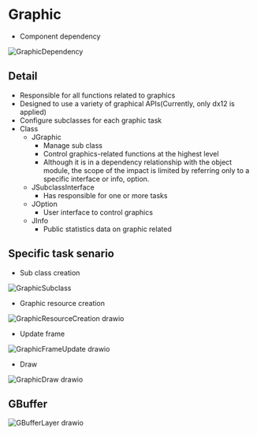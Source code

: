 # Graphic
  - Component dependency

![GraphicDependency](https://github.com/nupnup-hub/JinEngine/assets/59456231/06ffb805-5149-4131-97fa-005e629fac38)
 
   
## Detail
  - Responsible for all functions related to graphics
  - Designed to use a variety of graphical APIs(Currently, only dx12 is applied)
  - Configure subclasses for each graphic task
  - Class
    - JGraphic
      - Manage sub class
      - Control graphics-related functions at the highest level
      - Although it is in a dependency relationship with the object module, the scope of the impact is limited by referring only to a specific interface or info, option.
    - JSubclassInterface
      - Has responsible for one or more tasks 
    - JOption
      - User interface to control graphics
    - JInfo
      - Public statistics data on graphic related    

## Specific task senario
  - Sub class creation
    
![GraphicSubclass](https://github.com/nupnup-hub/JinEngine/assets/59456231/c85ea2ec-d950-4f1d-a3b9-9af911013eae)

  - Graphic resource creation

![GraphicResourceCreation drawio](https://github.com/nupnup-hub/JinEngine/assets/59456231/d22f6deb-958a-40f9-81a6-b36275a75a4c)

    
  - Update frame
    
![GraphicFrameUpdate drawio](https://github.com/nupnup-hub/JinEngine/assets/59456231/674f7701-cf9d-4e10-b31a-ae920ed237ee)
    
  - Draw
    
![GraphicDraw drawio](https://github.com/nupnup-hub/JinEngine/assets/59456231/5124ca75-b465-4327-8e9d-451eee50455f)

## GBuffer
  
![GBufferLayer drawio](https://github.com/nupnup-hub/JinEngine/assets/59456231/944dc516-6eca-47fa-97f9-a91f82b57014) 


